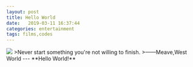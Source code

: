 ```yaml
---
layout: post
title: Hello World
date:   2019-03-11 16:37:44
categories: entertainment
tags: films,codes
---
```

<img src="{{ site.baseurl }}/images/world.jpg">
>Never start something you're not willing to finish.  
>——Meave,West World  
---
**Hello World!**
